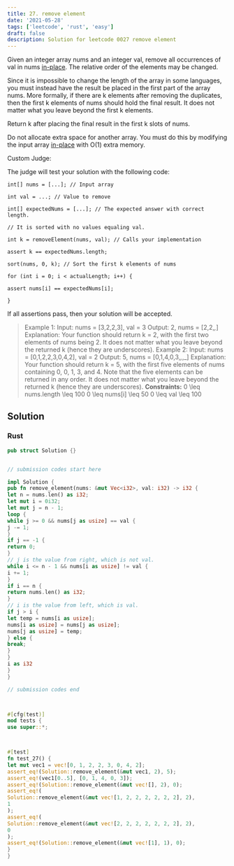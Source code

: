 ```yaml
---
title: 27. remove element
date: '2021-05-28'
tags: ['leetcode', 'rust', 'easy']
draft: false
description: Solution for leetcode 0027 remove element
---
```




Given an integer array nums and an integer val, remove all occurrences of val in nums [in-place](https://en.wikipedia.org/wiki/In-place_algorithm). The relative order of the elements may be changed.

Since it is impossible to change the length of the array in some languages, you must instead have the result be placed in the first part of the array nums. More formally, if there are k elements after removing the duplicates, then the first k elements of nums should hold the final result. It does not matter what you leave beyond the first k elements.

Return k after placing the final result in the first k slots of nums.

Do not allocate extra space for another array. You must do this by modifying the input array [in-place](https://en.wikipedia.org/wiki/In-place_algorithm) with O(1) extra memory.

Custom Judge:

The judge will test your solution with the following code:
```
int[] nums = [...]; // Input array

int val = ...; // Value to remove

int[] expectedNums = [...]; // The expected answer with correct length.

// It is sorted with no values equaling val.

int k = removeElement(nums, val); // Calls your implementation

assert k == expectedNums.length;

sort(nums, 0, k); // Sort the first k elements of nums

for (int i = 0; i < actualLength; i++) {

assert nums[i] == expectedNums[i];

}
```
If all assertions pass, then your solution will be accepted.



>   Example 1:
>   Input: nums <TeX>=</TeX> [3,2,2,3], val <TeX>=</TeX> 3
>   Output: 2, nums <TeX>=</TeX> [2,2,_,_]
>   Explanation: Your function should return k <TeX>=</TeX> 2, with the first two elements of nums being 2.
>   It does not matter what you leave beyond the returned k (hence they are underscores).
>   Example 2:
>   Input: nums <TeX>=</TeX> [0,1,2,2,3,0,4,2], val <TeX>=</TeX> 2
>   Output: 5, nums <TeX>=</TeX> [0,1,4,0,3,_,_,_]
>   Explanation: Your function should return k <TeX>=</TeX> 5, with the first five elements of nums containing 0, 0, 1, 3, and 4.
>   Note that the five elements can be returned in any order.
>   It does not matter what you leave beyond the returned k (hence they are underscores).
**Constraints:**
>   	0 <TeX>\leq</TeX> nums.length <TeX>\leq</TeX> 100
>   	0 <TeX>\leq</TeX> nums[i] <TeX>\leq</TeX> 50
>   	0 <TeX>\leq</TeX> val <TeX>\leq</TeX> 100


## Solution


### Rust
```rust
pub struct Solution {}


// submission codes start here

impl Solution {
pub fn remove_element(nums: &mut Vec<i32>, val: i32) -> i32 {
let n = nums.len() as i32;
let mut i = 0i32;
let mut j = n - 1;
loop {
while j >= 0 && nums[j as usize] == val {
j -= 1;
}
if j == -1 {
return 0;
}
// j is the value from right, which is not val.
while i <= n - 1 && nums[i as usize] != val {
i += 1;
}
if i == n {
return nums.len() as i32;
}
// i is the value from left, which is val.
if j > i {
let temp = nums[i as usize];
nums[i as usize] = nums[j as usize];
nums[j as usize] = temp;
} else {
break;
}
}
i as i32
}
}

// submission codes end



#[cfg(test)]
mod tests {
use super::*;



#[test]
fn test_27() {
let mut vec1 = vec![0, 1, 2, 2, 3, 0, 4, 2];
assert_eq!(Solution::remove_element(&mut vec1, 2), 5);
assert_eq!(vec1[0..5], [0, 1, 4, 0, 3]);
assert_eq!(Solution::remove_element(&mut vec![], 2), 0);
assert_eq!(
Solution::remove_element(&mut vec![1, 2, 2, 2, 2, 2, 2], 2),
1
);
assert_eq!(
Solution::remove_element(&mut vec![2, 2, 2, 2, 2, 2, 2], 2),
0
);
assert_eq!(Solution::remove_element(&mut vec![1], 1), 0);
}
}

```
